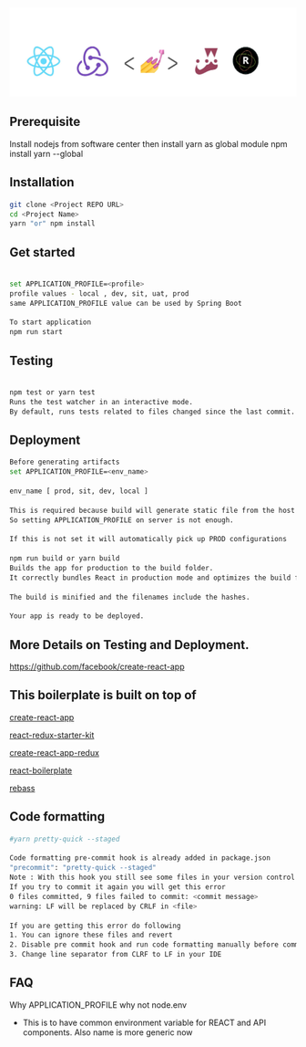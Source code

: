 <p align="center"><img src="src/resource/img/Banner.png" alt="React, React Router, Redux, Redux Thunk, Rebass, Styled Components " width="900"></a></p>

## Prerequisite

Install nodejs from software center then install yarn as global module
npm install yarn --global

## Installation

```bash
git clone <Project REPO URL>
cd <Project Name>
yarn "or" npm install
```

## Get started

```bash

set APPLICATION_PROFILE=<profile>
profile values - local , dev, sit, uat, prod
same APPLICATION_PROFILE value can be used by Spring Boot

To start application
npm run start

```

## Testing

```bash

npm test or yarn test
Runs the test watcher in an interactive mode.
By default, runs tests related to files changed since the last commit.

```

## Deployment

```bash
Before generating artifacts
set APPLICATION_PROFILE=<env_name>

env_name [ prod, sit, dev, local ]

This is required because build will generate static file from the host machine and packaged as JAR then deployed to server.
So setting APPLICATION_PROFILE on server is not enough.

If this is not set it will automatically pick up PROD configurations

npm run build or yarn build
Builds the app for production to the build folder.
It correctly bundles React in production mode and optimizes the build for the best performance.

The build is minified and the filenames include the hashes.

Your app is ready to be deployed.

```

## More Details on Testing and Deployment.
https://github.com/facebook/create-react-app


## This boilerplate is built on top of

[create-react-app](https://github.com/facebookincubator/create-react-app)

[react-redux-starter-kit](https://github.com/davezuko/react-redux-starter-kit)

[create-react-app-redux](https://github.com/notrab/create-react-app-redux)

[react-boilerplate](https://github.com/react-boilerplate)

[rebass](https://rebassjs.org/getting-started)

## Code formatting

```bash
#yarn pretty-quick --staged

Code formatting pre-commit hook is already added in package.json
"precommit": "pretty-quick --staged"
Note : With this hook you still see some files in your version control even after commit
If you try to commit it again you will get this error
0 files committed, 9 files failed to commit: <commit message>
warning: LF will be replaced by CRLF in <file>

If you are getting this error do following
1. You can ignore these files and revert
2. Disable pre commit hook and run code formatting manually before commit
3. Change line separator from CLRF to LF in your IDE
```

## FAQ
Why APPLICATION_PROFILE why not node.env
- This is to have common environment variable for REACT and API components.
  Also name is more generic now